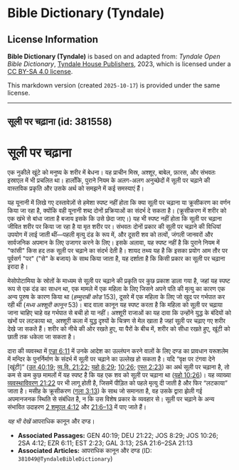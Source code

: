 # Bible Dictionary (Tyndale)

## License Information

**Bible Dictionary (Tyndale)** is based on and adapted from: _Tyndale Open Bible Dictionary_, [Tyndale House Publishers](https://tyndaleopenresources.com/), 2023, which is licensed under a [CC BY-SA 4.0 license](https://creativecommons.org/licenses/by-sa/4.0/legalcode.en).

This markdown version (created `2025-10-17`) is provided under the same license.



--------------------------------

## सूली पर चढ़ाना (id: 381558)

सूली पर चढ़ाना
=============

एक नुकीले खूंटे को मनुष्य के शरीर में बेधना। यह प्राचीन मिस्र, अश्शूर, बाबेल, फ़ारस, और संभवतः इस्राएल में भी प्रचलित था। हालाँकि, पुराने नियम के अलग\-अलग अनुच्छेदों में सूली पर चढ़ाने की वास्तविक प्रकृति और उसके अर्थ को समझने में कई समस्याएं हैं।

यह यूनानी में लिखे गए दस्तावेज़ों से हमेशा स्पष्ट नहीं होता कि क्या सूली पर चढ़ाना या क्रूसीकरण का वर्णन किया जा रहा है, क्योंकि वही यूनानी शब्द दोनों प्रक्रियाओं का संदर्भ दे सकता है। (क्रूसीकरण में शरीर को एक खंभे से बांधा जाता है बजाय इसके कि उसे छेदा जाए।) यह भी स्पष्ट नहीं होता कि सूली पर चढ़ाना जीवित शरीर पर किया जा रहा है या मृत शरीर पर। संभवतः दोनों प्रकार की सूली पर चढ़ाने की विधियां उपयोग में लाई जाती थीं—पहली मृत्यु दंड के रूप में, और दूसरी शव को तत्वों, जंगली जानवरों और सार्वजनिक अपमान के लिए उजागर करने के लिए। इसके अलावा, यह स्पष्ट नहीं है कि पुराने नियम में "फांसी" किस हद तक सूली पर चढ़ाने का संदर्भ देती है। शायद तथ्य यह है कि इसका प्रयोग आम तौर पर पूर्वसर्ग "पर" ("से" के बजाय) के साथ किया जाता है, यह दर्शाता है कि किसी प्रकार का सूली पर चढ़ाना इरादा है।

मेसोपोटामिया के स्रोतों के माध्यम से सूली पर चढ़ाने की प्रकृति पर कुछ प्रकाश डाला गया है, जहां यह स्पष्ट रूप से एक दंड का साधन था, एक मामले में एक महिला के लिए जिसने अपने पति की मृत्यु का कारण एक अन्य पुरुष के कारण किया था (*हम्मुराबी कोड* 153\), दूसरे में एक महिला के लिए जो खुद पर गर्भपात कर रही थी (*मध्य अश्शूरी कानून* 53\)। बाद वाला कानून यह स्पष्ट करता है कि महिला को सूली पर चढ़ाया जाना चाहिए चाहे वह गर्भपात से बची हो या नहीं। अश्शूरी राजाओं का यह दावा कि उन्होंने युद्ध के बंदियों को खंभों पर लटकाया था, अश्शूरी कला में युद्ध दृश्यों के चित्रण से मेल खाता है जहां सूली पर चढ़ाए गए शरीर देखे जा सकते हैं। शरीर को नीचे की ओर रखते हुए, या पैरों के बीच में, शरीर को सीधा रखते हुए, खूंटी को छाती तक धकेला जा सकता है।

दारा की व्यवस्था में [एज्रा 6:11](https://ref.ly/Ezra6:11) में उनके आदेश का उल्लंघन करने वालों के लिए दण्ड का प्रावधान यरूशलेम में मन्दिर के पुनर्निर्माण के संदर्भ में सूली पर चढ़ाने का उल्लेख हो सकता है। यदि “वृक्ष पर टंगवा देने \[खूंटी]” ([उत 40:19](https://ref.ly/Gen40:19); [व्य.वि. 21:22](https://ref.ly/Deut21:22); [यहो 8:29](https://ref.ly/Josh8:29); [10:26](https://ref.ly/Josh10:26); [एस्त 2:23](https://ref.ly/Esth2:23)) का अर्थ सूली पर चढ़ाना है, तो कम से कम कुछ मामलों में यह स्पष्ट है कि यह एक शव को सूली पर चढ़ाना था ([यहो 10:26](https://ref.ly/Josh10:26))। यह व्याख्या [व्यवस्थाविवरण 21:22](https://ref.ly/Deut21:22) पर भी लागू होती है, जिसमें पीड़ित को पहले मृत्यु दी जाती है और फिर “लटकाया” जाता है। मसीह के क्रूसीकरण ([गला 3:13](https://ref.ly/Gal3:13)) के साथ जो समानता है, वह उसके द्वारा झेली गई अपमानजनक स्थिति से संबंधित है, न कि उस विशेष प्रकार के व्यवहार से। सूली पर चढ़ाने के अन्य संभावित उदाहरण [2 शमूएल 4:12](https://ref.ly/2Sam4:12) और [21:6–13](https://ref.ly/2Sam21:6-2Sam21:13) में पाए जाते हैं।

*यह भी देखें* आपराधिक कानून और दण्ड।

* **Associated Passages:** GEN 40:19; DEU 21:22; JOS 8:29; JOS 10:26; 2SA 4:12; EZR 6:11; EST 2:23; GAL 3:13; 2SA 21:6–2SA 21:13
* **Associated Articles:** आपराधिक कानून और दण्ड (ID: `381049@TyndaleBibleDictionary`)

